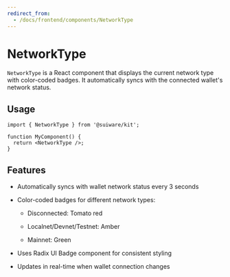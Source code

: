 ```yaml
---
redirect_from:
  - /docs/frontend/components/NetworkType
---
```


# NetworkType

`NetworkType` is a React component that displays the current network type with color-coded badges. It automatically syncs with the connected wallet's network status.

## Usage

```tsx
import { NetworkType } from '@suiware/kit';

function MyComponent() {
  return <NetworkType />;
}
```

## Features

- Automatically syncs with wallet network status every 3 seconds

- Color-coded badges for different network types:

  - Disconnected: Tomato red

  - Localnet/Devnet/Testnet: Amber

  - Mainnet: Green

- Uses Radix UI Badge component for consistent styling

- Updates in real-time when wallet connection changes
